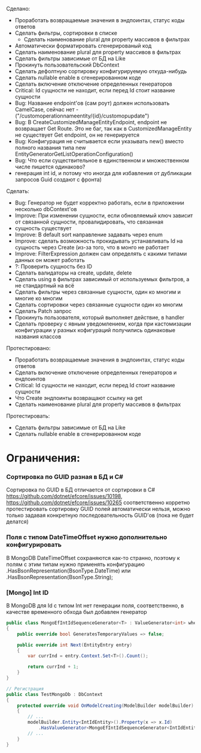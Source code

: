 Сделано:
* Проработать возвращаемые значения в эндпоинтах, статус коды ответов 
* Сделать фильтры, сортировки в списке 
  * Сделать наименование plural для property массивов в фильтрах
* Автоматически форматировать сгенерированый код
* Сделать наименование plural для property массивов в фильтрах
* Сделать фильтры зависимые от БД на Like
* Прокинуть пользовательский DbContext
* Сделать дефолтную сортировку конфигурируемую откуда-нибудь
* Сделать nullable enable в сгенерированном коде
* Сделать включение отключение определенных генераторов
* Critical: Id сущности не находит, если перед Id стоит название сущности
* Bug: Название endpoint'ов (сам роут) должен использовать CamelCase, сейчас нет - ("/customoperationnameentity/{id}/customopupdate")
* Bug: В CreateCustomizedManageEntityEndpoint, endpoint не возвращает Get Route. Это не баг, так как в CustomizedManageEntity не существует Get endpoint, он не генерируется
* Bug: Конфигурация не считывается если указывать new() вместо полного названия типа new EntityGeneratorGetListOperationConfiguration()
* Bug: Что если существительное в единственном и множественном числе пишется одинаково?
* генерация int id, и потому что иногда для избавления от дубликации запросов Guid создают с фронта)

Сделать:
* Bug: Генератор не будет корректно работать, если в приложении несколько dbContext'ов
* Improve: При изменении сущности, если обновляемый ключ зависит от связанной сущности, провалидировать, что связанная
* сущность существует
* Improve: В default sort направление задавать через enum
* Improve: сделать возможность прокидывать устанавливать Id на сущность через Create (из-за того, что в монго не работает
* Improve: FilterExpression должен сам определять с какими типами данных он может работать
* ?: Проверить сущность без ID
* Сделать валидаторы на create, update, delete
* Сделать using в фильтрах зависимый от используемых фильтров, а не стандартный на всё
* Сделать фильтры через связанные сущности, один ко многим и многие ко многим
* Сделать сортировки через связанные сущности один ко многим
* Сделать Patch запрос
* Прокинуть пользователя, который выполняет действие, в handler
* Сделать проверку с явным уведомлением, когда при кастомизации конфигурации у разных кофигураций получились одинаковые названия классов

Протестировано:
* Проработать возвращаемые значения в эндпоинтах, статус коды ответов
* Сделать включение отключение определенных генераторов и ендпоинтов
* Critical: Id сущности не находит, если перед Id стоит название сущности
* Что Create эндпоинты возвращают ссылку на get
* Сделать наименование plural для property массивов в фильтрах

Протестировать:
* Сделать фильтры зависимые от БД на Like
* Сделать nullable enable в сгенерированном коде

# Ограничения:
### Сортировка по GUID разная в БД и C#
Сортировка по GUID в БД отличается от сортировки в C#
https://github.com/dotnet/efcore/issues/10198,
https://github.com/dotnet/efcore/issues/10265
соответственно корретно протестировать сортировку GUID полей автоматически нельзя,
можно только задавая конкретную последовательность GUID'ов (пока не будет делатся)

### Поля с типом DateTimeOffset нужно дополнительно конфигурировать 
В MongoDB DateTimeOffset сохраняются как-то странно,
поэтому к полям с этим типам нужно применять конфигурацию
.HasBsonRepresentation(BsonType.DateTime) или .HasBsonRepresentation(BsonType.String);

### [Mongo] Int ID

В MongoDB для Id с типом Int нет генерации поля, соответственно, в качестве временного обхода был добавлен генератор

```csharp
public class MongoEfIntIdSequenceGenerator<T> : ValueGenerator<int> where T : class
{
    public override bool GeneratesTemporaryValues => false;

    public override int Next(EntityEntry entry)
    {
        var currInd = entry.Context.Set<T>().Count();

        return currInd + 1;
    }
}

// Регистрация
public class TestMongoDb : DbContext
{
    protected override void OnModelCreating(ModelBuilder modelBuilder)
    {
        // ...
        modelBuilder.Entity<IntIdEntity>().Property(x => x.Id)
            .HasValueGenerator<MongoEfIntIdSequenceGenerator<IntIdEntity>>();
        // ...
    }
}
```
